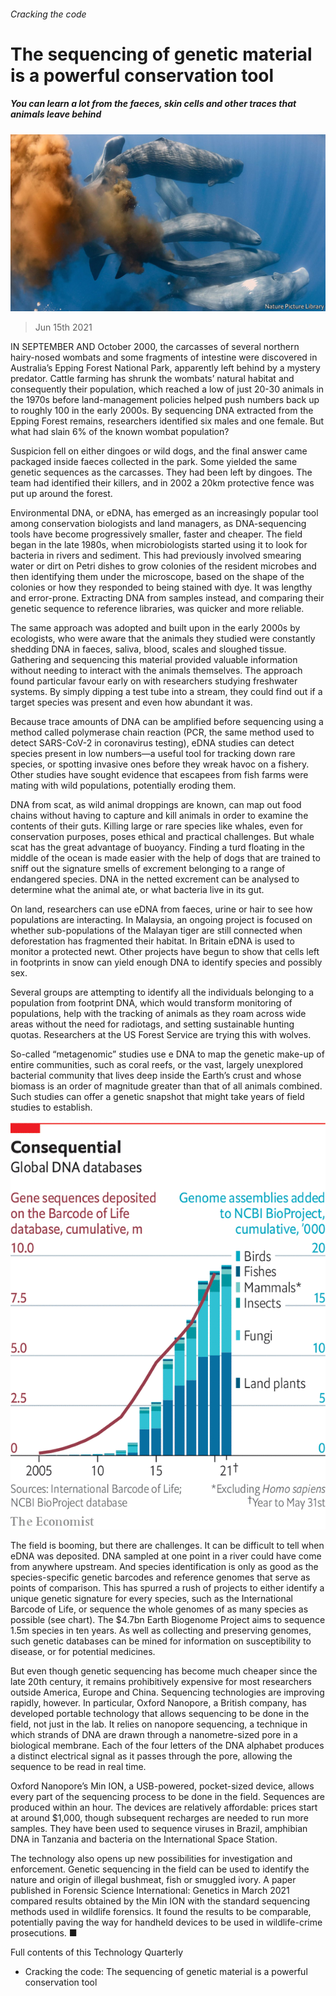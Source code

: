 ###### Cracking the code

# The sequencing of genetic material is a powerful conservation tool 

##### You can learn a lot from the faeces, skin cells and other traces that animals leave behind 

![image](images/20210619_TQP094_0.jpg) 

> Jun 15th 2021 

IN SEPTEMBER AND October 2000, the carcasses of several northern hairy-nosed wombats and some fragments of intestine were discovered in Australia’s Epping Forest National Park, apparently left behind by a mystery predator. Cattle farming has shrunk the wombats’ natural habitat and consequently their population, which reached a low of just 20-30 animals in the 1970s before land-management policies helped push numbers back up to roughly 100 in the early 2000s. By sequencing DNA extracted from the Epping Forest remains, researchers identified six males and one female. But what had slain 6% of the known wombat population?

Suspicion fell on either dingoes or wild dogs, and the final answer came packaged inside faeces collected in the park. Some yielded the same genetic sequences as the carcasses. They had been left by dingoes. The team had identified their killers, and in 2002 a 20km protective fence was put up around the forest.


Environmental DNA, or eDNA, has emerged as an increasingly popular tool among conservation biologists and land managers, as DNA-sequencing tools have become progressively smaller, faster and cheaper. The field began in the late 1980s, when microbiologists started using it to look for bacteria in rivers and sediment. This had previously involved smearing water or dirt on Petri dishes to grow colonies of the resident microbes and then identifying them under the microscope, based on the shape of the colonies or how they responded to being stained with dye. It was lengthy and error-prone. Extracting DNA from samples instead, and comparing their genetic sequence to reference libraries, was quicker and more reliable.

The same approach was adopted and built upon in the early 2000s by ecologists, who were aware that the animals they studied were constantly shedding DNA in faeces, saliva, blood, scales and sloughed tissue. Gathering and sequencing this material provided valuable information without needing to interact with the animals themselves. The approach found particular favour early on with researchers studying freshwater systems. By simply dipping a test tube into a stream, they could find out if a target species was present and even how abundant it was.

Because trace amounts of DNA can be amplified before sequencing using a method called polymerase chain reaction (PCR, the same method used to detect SARS-CoV-2 in coronavirus testing), eDNA studies can detect species present in low numbers—a useful tool for tracking down rare species, or spotting invasive ones before they wreak havoc on a fishery. Other studies have sought evidence that escapees from fish farms were mating with wild populations, potentially eroding them.

DNA from scat, as wild animal droppings are known, can map out food chains without having to capture and kill animals in order to examine the contents of their guts. Killing large or rare species like whales, even for conservation purposes, poses ethical and practical challenges. But whale scat has the great advantage of buoyancy. Finding a turd floating in the middle of the ocean is made easier with the help of dogs that are trained to sniff out the signature smells of excrement belonging to a range of endangered species. DNA in the netted excrement can be analysed to determine what the animal ate, or what bacteria live in its gut.

On land, researchers can use eDNA from faeces, urine or hair to see how populations are interacting. In Malaysia, an ongoing project is focused on whether sub-populations of the Malayan tiger are still connected when deforestation has fragmented their habitat. In Britain eDNA is used to monitor a protected newt. Other projects have begun to show that cells left in footprints in snow can yield enough DNA to identify species and possibly sex.

Several groups are attempting to identify all the individuals belonging to a population from footprint DNA, which would transform monitoring of populations, help with the tracking of animals as they roam across wide areas without the need for radiotags, and setting sustainable hunting quotas. Researchers at the US Forest Service are trying this with wolves.

So-called “metagenomic” studies use e DNA to map the genetic make-up of entire communities, such as coral reefs, or the vast, largely unexplored bacterial community that lives deep inside the Earth’s crust and whose biomass is an order of magnitude greater than that of all animals combined. Such studies can offer a genetic snapshot that might take years of field studies to establish.

![image](images/20210619_TQC506.png) 


The field is booming, but there are challenges. It can be difficult to tell when eDNA was deposited. DNA sampled at one point in a river could have come from anywhere upstream. And species identification is only as good as the species-specific genetic barcodes and reference genomes that serve as points of comparison. This has spurred a rush of projects to either identify a unique genetic signature for every species, such as the International Barcode of Life, or sequence the whole genomes of as many species as possible (see chart). The $4.7bn Earth Biogenome Project aims to sequence 1.5m species in ten years. As well as collecting and preserving genomes, such genetic databases can be mined for information on susceptibility to disease, or for potential medicines.

But even though genetic sequencing has become much cheaper since the late 20th century, it remains prohibitively expensive for most researchers outside America, Europe and China. Sequencing technologies are improving rapidly, however. In particular, Oxford Nanopore, a British company, has developed portable technology that allows sequencing to be done in the field, not just in the lab. It relies on nanopore sequencing, a technique in which strands of DNA are drawn through a nanometre-sized pore in a biological membrane. Each of the four letters of the DNA alphabet produces a distinct electrical signal as it passes through the pore, allowing the sequence to be read in real time.

Oxford Nanopore’s Min ION, a USB-powered, pocket-sized device, allows every part of the sequencing process to be done in the field. Sequences are produced within an hour. The devices are relatively affordable: prices start at around $1,000, though subsequent recharges are needed to run more samples. They have been used to sequence viruses in Brazil, amphibian DNA in Tanzania and bacteria on the International Space Station.

The technology also opens up new possibilities for investigation and enforcement. Genetic sequencing in the field can be used to identify the nature and origin of illegal bushmeat, fish or smuggled ivory. A paper published in  Forensic Science International: Genetics in March 2021 compared results obtained by the Min ION with the standard sequencing methods used in wildlife forensics. It found the results to be comparable, potentially paving the way for handheld devices to be used in wildlife-crime prosecutions. ■

Full contents of this Technology Quarterly



* Cracking the code: The sequencing of genetic material is a powerful conservation tool



